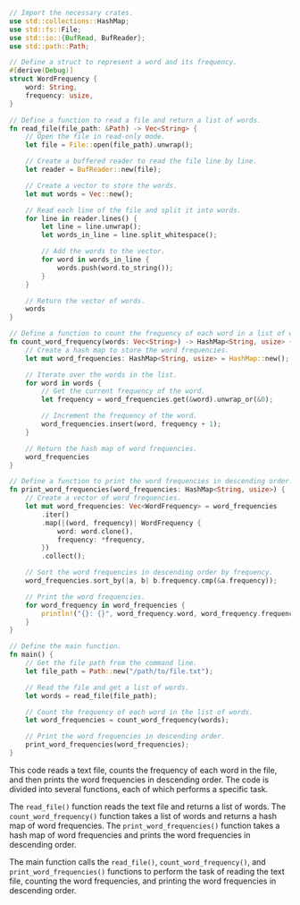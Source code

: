 ```rust
// Import the necessary crates.
use std::collections::HashMap;
use std::fs::File;
use std::io::{BufRead, BufReader};
use std::path::Path;

// Define a struct to represent a word and its frequency.
#[derive(Debug)]
struct WordFrequency {
    word: String,
    frequency: usize,
}

// Define a function to read a file and return a list of words.
fn read_file(file_path: &Path) -> Vec<String> {
    // Open the file in read-only mode.
    let file = File::open(file_path).unwrap();

    // Create a buffered reader to read the file line by line.
    let reader = BufReader::new(file);

    // Create a vector to store the words.
    let mut words = Vec::new();

    // Read each line of the file and split it into words.
    for line in reader.lines() {
        let line = line.unwrap();
        let words_in_line = line.split_whitespace();

        // Add the words to the vector.
        for word in words_in_line {
            words.push(word.to_string());
        }
    }

    // Return the vector of words.
    words
}

// Define a function to count the frequency of each word in a list of words.
fn count_word_frequency(words: Vec<String>) -> HashMap<String, usize> {
    // Create a hash map to store the word frequencies.
    let mut word_frequencies: HashMap<String, usize> = HashMap::new();

    // Iterate over the words in the list.
    for word in words {
        // Get the current frequency of the word.
        let frequency = word_frequencies.get(&word).unwrap_or(&0);

        // Increment the frequency of the word.
        word_frequencies.insert(word, frequency + 1);
    }

    // Return the hash map of word frequencies.
    word_frequencies
}

// Define a function to print the word frequencies in descending order.
fn print_word_frequencies(word_frequencies: HashMap<String, usize>) {
    // Create a vector of word frequencies.
    let mut word_frequencies: Vec<WordFrequency> = word_frequencies
        .iter()
        .map(|(word, frequency)| WordFrequency {
            word: word.clone(),
            frequency: *frequency,
        })
        .collect();

    // Sort the word frequencies in descending order by frequency.
    word_frequencies.sort_by(|a, b| b.frequency.cmp(&a.frequency));

    // Print the word frequencies.
    for word_frequency in word_frequencies {
        println!("{}: {}", word_frequency.word, word_frequency.frequency);
    }
}

// Define the main function.
fn main() {
    // Get the file path from the command line.
    let file_path = Path::new("/path/to/file.txt");

    // Read the file and get a list of words.
    let words = read_file(file_path);

    // Count the frequency of each word in the list of words.
    let word_frequencies = count_word_frequency(words);

    // Print the word frequencies in descending order.
    print_word_frequencies(word_frequencies);
}
```

This code reads a text file, counts the frequency of each word in the file, and then prints the word frequencies in descending order. The code is divided into several functions, each of which performs a specific task.

The `read_file()` function reads the text file and returns a list of words. The `count_word_frequency()` function takes a list of words and returns a hash map of word frequencies. The `print_word_frequencies()` function takes a hash map of word frequencies and prints the word frequencies in descending order.

The main function calls the `read_file()`, `count_word_frequency()`, and `print_word_frequencies()` functions to perform the task of reading the text file, counting the word frequencies, and printing the word frequencies in descending order.